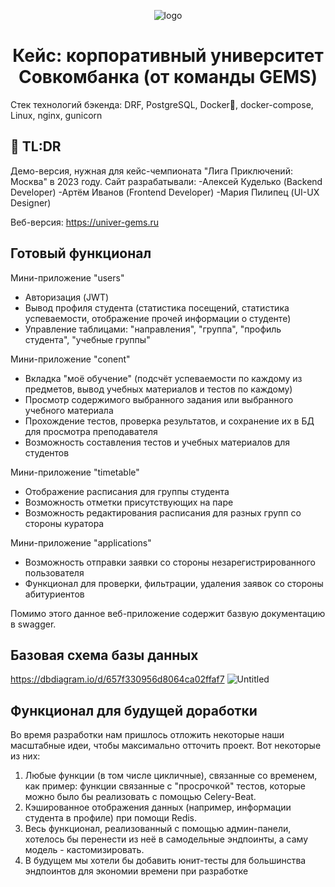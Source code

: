 <p align="center">
  <img src="https://sun9-21.userapi.com/impg/cPGcvTz3BIhOEKkqmCY6n4TRp_QucnlHUjO9pw/1iAQfH79NqI.jpg?size=552x347&quality=96&sign=4279860d4e6141679593966c2ad3f2ae&type=album" alt="logo">
</p>

<h1 align="center">Кейс: корпоративный университет Совкомбанка (от команды GEMS)</h1>


Стек технологий бэкенда: DRF, PostgreSQL, Docker🐳, docker-compose, Linux, nginx, gunicorn
##  :speech_balloon: TL:DR 

Демо-версия, нужная для кейс-чемпионата "Лига Приключений: Москва" в 2023 году. 
Сайт разрабатывали:
-Алексей Куделько (Backend Developer)
-Артём Иванов (Frontend Developer)
-Мария Пилипец (UI-UX Designer)

Веб-версия: https://univer-gems.ru


## Готовый функционал

Мини-приложение "users"
* Авторизация (JWT)
* Вывод профиля студента (статистика посещений, статистика успеваемости, отображение прочей информации о студенте)
* Управление таблицами: "направления", "группа", "профиль студента", "учебные группы"

Мини-приложение "conent"
* Вкладка "моё обучение" (подсчёт успеваемости по каждому из предметов, вывод учебных материалов и тестов по каждому)
* Просмотр содержимого выбранного задания или выбранного учебного материала
* Прохождение тестов, проверка результатов, и сохранение их в БД для просмотра преподавателя
* Возможность составления тестов и учебных материалов для студентов

Мини-приложение "timetable"
* Отображение расписания для группы студента
* Возможность отметки присутствующих на паре
* Возможность редактирования расписания для разных групп со стороны куратора

Мини-приложение "applications"
* Возможность отправки заявки со стороны незарегистрированного пользователя
* Функционал для проверки, фильтрации, удаления заявок со стороны абитуриентов
 
 Помимо этого данное веб-приложение содержит базвую документацию в swagger.

## Базовая схема базы данных
https://dbdiagram.io/d/657f330956d8064ca02ffaf7
![Untitled](https://github.com/sh1nkey/adventure-league-2023-case/assets/110509023/19fcd115-b2b8-4c81-9912-2b90b45cf4d1)


## Функционал для будущей доработки

Во время разработки нам пришлось отложить некоторые наши масштабные идеи, чтобы максимально отточить проект. Вот некоторые из них:
1) Любые функции (в том числе цикличные), связанные со временем, как пример: функции связанные с "просрочкой" тестов, которые можно было бы реализовать с помощью Celery-Beat.
2) Кэшированное отображения данных (например, информации студента в профиле) при помощи Redis.
3) Весь функционал, реализованный с помощью админ-панели, хотелось бы перенести из неё в самодельные эндпоинты, а саму модель - кастомизировать.
4) В будущем мы хотели бы добавить юнит-тесты для большинства эндпоинтов для экономии времени при разработке

